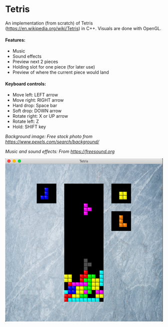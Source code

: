 # Tetris

An implementation (from scratch) of Tetris (https://en.wikipedia.org/wiki/Tetris) in C++. Visuals are done with OpenGL.

#### Features:
  * Music
  * Sound effects
  * Preview next 2 pieces
  * Holding slot for one piece (for later use)
  * Preview of where the current piece would land

#### Keyboard controls:
  * Move left: LEFT arrow
  * Move right: RIGHT arrow
  * Hard drop: Space bar
  * Soft drop: DOWN arrow
  * Rotate right: X or UP arrow
  * Rotate left: Z
  * Hold: SHIFT key

*Background image: Free stock photo from https://www.pexels.com/search/background/*

*Music and sound effects: From https://freesound.org*

![Alt text](img/screenshot.png?raw=true "Title")